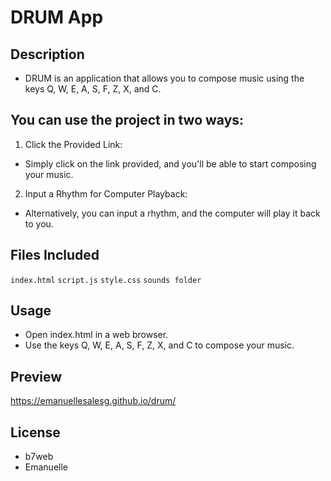 # DRUM App

## Description
- DRUM is an application that allows you to compose music using the keys Q, W, E, A, S, F, Z, X, and C.

## You can use the project in two ways:

1. Click the Provided Link:
- Simply click on the link provided, and you'll be able to start composing your music.

2. Input a Rhythm for Computer Playback:
- Alternatively, you can input a rhythm, and the computer will play it back to you.

## Files Included
`index.html`
`script.js`
`style.css`
`sounds folder`


## Usage
- Open index.html in a web browser.
- Use the keys Q, W, E, A, S, F, Z, X, and C to compose your music.

## Preview
https://emanuellesalesg.github.io/drum/

## License
- b7web
- Emanuelle
